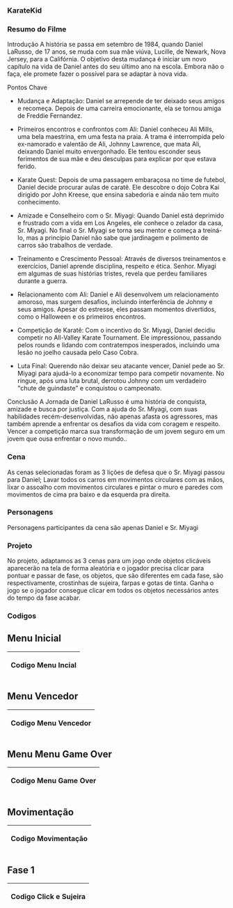### KarateKid


### Resumo do Filme

Introdução
A história se passa em setembro de 1984, quando Daniel LaRusso, de 17 anos, se muda com sua mãe viúva, Lucille, de Newark, Nova Jersey, para a Califórnia. O objetivo desta mudança é iniciar um novo capítulo na vida de Daniel antes do seu último ano na escola. Embora não o faça, ele promete fazer o possível para se adaptar à nova vida.

Pontos Chave
- Mudança e Adaptação: Daniel se arrepende de ter deixado seus amigos e recomeça. Depois de uma carreira emocionante, ela se tornou amiga de Freddie Fernandez.

- Primeiros encontros e confrontos com Ali: Daniel conheceu Ali Mills, uma bela maestrina, em uma festa na praia. A trama é interrompida pelo ex-namorado e valentão de Ali, Johnny Lawrence, que mata Ali, deixando Daniel muito envergonhado. Ele tentou esconder seus ferimentos de sua mãe e deu desculpas para explicar por que estava ferido.

- Karate Quest: Depois de uma passagem embaraçosa no time de futebol, Daniel decide procurar aulas de caratê. Ele descobre o dojo Cobra Kai dirigido por John Kreese, que ensina sabedoria e ainda não tem muito conhecimento.

- Amizade e Conselheiro com o Sr. Miyagi: Quando Daniel está deprimido e frustrado com a vida em Los Angeles, ele conhece o zelador da casa, Sr. Miyagi. No final o Sr. Miyagi se torna seu mentor e começa a treiná-lo, mas a princípio Daniel não sabe que jardinagem e polimento de carros são trabalhos de verdade.

- Treinamento e Crescimento Pessoal: Através de diversos treinamentos e exercícios, Daniel aprende disciplina, respeito e ética. Senhor. Miyagi em algumas de suas histórias tristes, revela que perdeu familiares durante a guerra.

- Relacionamento com Ali: Daniel e Ali desenvolvem um relacionamento amoroso, mas surgem desafios, incluindo interferência de Johnny e seus amigos. Apesar do estresse, eles passam momentos divertidos, como o Halloween e os primeiros encontros.

- Competição de Karatê: Com o incentivo do Sr. Miyagi, Daniel decidiu competir no All-Valley Karate Tournament. Ele impressionou, passando pelos rounds e lidando com contratempos inesperados, incluindo uma lesão no joelho causada pelo Caso Cobra.

- Luta Final: Querendo não deixar seu atacante vencer, Daniel pede ao Sr. Miyagi para ajudá-lo a economizar tempo para competir novamente. No ringue, após uma luta brutal, derrotou Johnny com um verdadeiro "chute de guindaste" e conquistou o campeonato.

Conclusão
A Jornada de Daniel LaRusso é uma história de conquista, amizade e busca por justiça. Com a ajuda do Sr. Miyagi, com suas habilidades recém-desenvolvidas, não apenas afasta os agressores, mas também aprende a enfrentar os desafios da vida com coragem e respeito. Vencer a competição marca sua transformação de um jovem seguro em um jovem que ousa enfrentar o novo mundo..


### Cena

As cenas selecionadas foram as 3 lições de defesa que o Sr. Miyagi passou para Daniel; Lavar todos os carros em movimentos circulares com as mãos, lixar o assoalho com movimentos circulares e pintar o muro e paredes com movimentos de cima pra baixo e da esquerda pra direita.


### Personagens

Personagens participantes da cena são apenas Daniel e Sr. Miyagi


### Projeto

No projeto, adaptamos as 3 cenas para um jogo onde objetos clicáveis aparecerão na tela de forma aleatória e o jogador precisa clicar para pontuar e passar de fase, os objetos, que são diferentes em cada fase, são respectivamente, crostinhas de sujeira, farpas e gotas de tinta.
Ganha o jogo se o jogador consegue clicar em todos os objetos necessários antes do tempo da fase acabar.

### Codigos

## Menu Inicial

<table>
<thead>
<th>

   Codigo Menu Incial

</th>
</thead>
</table>


## Menu Vencedor

<table>
<thead>
<th>

   Codigo Menu Vencedor

</th>
</thead>
</table>

## Menu Menu Game Over

<table>
<thead>
<th>

   Codigo Menu Game Over

</th>
</thead>
</table>

## Movimentação

<table>
<thead>
<th>

   Codigo Movimentação

</th>
</thead>
</table>

## Fase 1

<table>
<thead>
<th>

   Codigo Click e Sujeira

</th>
</thead>
</table>
